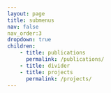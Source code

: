 ```yaml
---
layout: page
title: submenus
nav: false
nav_order:3
dropdown: true
children: 
    - title: publications
      permalink: /publications/
    - title: divider
    - title: projects
      permalink: /projects/
---
```

